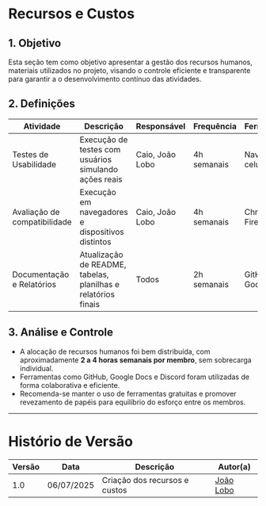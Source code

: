 # Recursos e Custos

## 1. Objetivo

Esta seção tem como objetivo apresentar a gestão dos recursos humanos, materiais utilizados no projeto, visando o controle eficiente e transparente para garantir a o desenvolvimento contínuo das atividades.

## 2. Definições

| Atividade                          | Descrição                                                      | Responsável            | Frequência    | Ferramentas          | Observações                        |
|-----------------------------------|----------------------------------------------------------------|------------------------|---------------|----------------------|------------------------------------|
| Testes de Usabilidade             | Execução de testes com usuários simulando ações reais          | Caio, João Lobo          | 4h semanais   | Navegador, celular   | Testes focados em acessibilidade  |
| Avaliação de compatibilidade      | Execução em navegadores e dispositivos distintos               | Caio, João Lobo       | 4h semanais   | Chrome, Firefox, Edge| Uso de emuladores para iOS         |
| Documentação e Relatórios         | Atualização de README, tabelas, planilhas e relatórios finais | Todos                 | 2h semanais   | GitHub, Google Docs  | Processo colaborativo e revisado  |

## 3. Análise e Controle

- A alocação de recursos humanos foi bem distribuída, com aproximadamente **2 a 4 horas semanais por membro**, sem sobrecarga individual.
- Ferramentas como GitHub, Google Docs e Discord foram utilizadas de forma colaborativa e eficiente.
- Recomenda-se manter o uso de ferramentas gratuitas e promover revezamento de papéis para equilíbrio do esforço entre os membros.

---

# Histório de Versão

| Versão | Data | Descrição | Autor(a) |
|--------|------|----------|-------------------------------|
| 1.0    | 06/07/2025 |Criação dos recursos e custos | [João Lobo](https://github.com/joaolobo10)|